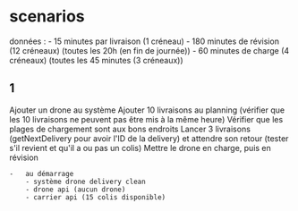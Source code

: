 # scenarios

données :
    -   15 minutes par livraison (1 créneau)
    -   180 minutes de révision (12 créneaux) (toutes les 20h (en fin de journée))
    -   60 minutes de charge (4 créneaux) (toutes les 45 minutes (3 créneaux))

## 1

Ajouter un drone au système
Ajouter 10 livraisons au planning (vérifier que les 10 livraisons ne peuvent pas être mis à la même heure)
Vérifier que les plages de chargement sont aux bons endroits
Lancer 3 livraisons (getNextDelivery pour avoir l'ID de la delivery) et attendre son retour (tester s'il revient et qu'il a ou pas un colis)
Mettre le drone en charge, puis en révision

    -   au démarrage
        - système drone delivery clean
        - drone api (aucun drone)
        - carrier api (15 colis disponible)
